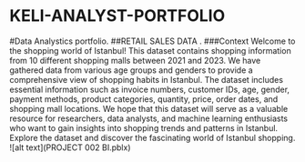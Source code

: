 # KELI-ANALYST-PORTFOLIO

#Data Analystics portfolio.
##RETAIL SALES DATA .
###Context
Welcome to the shopping world of Istanbul! This dataset contains shopping information from 10 different shopping malls between 2021 and 2023. We have gathered data from various age groups and genders to provide a comprehensive view of shopping habits in Istanbul. The dataset includes essential information such as invoice numbers, customer IDs, age, gender, payment methods, product categories, quantity, price, order dates, and shopping mall locations. We hope that this dataset will serve as a valuable resource for researchers, data analysts, and machine learning enthusiasts who want to gain insights into shopping trends and patterns in Istanbul. Explore the dataset and discover the fascinating world of Istanbul shopping.
![alt text](PROJECT 002 BI.pblx)
